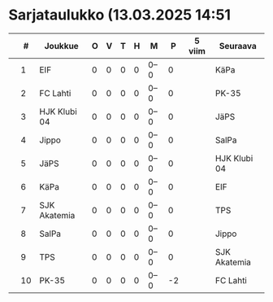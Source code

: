 # Sarjataulukko (13.03.2025 14:51

|  | # | Joukkue | O | V | T | H | M | P | 5 viim | Seuraava |
|---|---|---|---|---|---|---|---|---|---|---|
|  | 1 | EIF | 0 | 0 | 0 | 0 | 0–0 | 0 |  | KäPa |
|  | 2 | FC Lahti | 0 | 0 | 0 | 0 | 0–0 | 0 |  | PK-35 |
|  | 3 | HJK Klubi 04 | 0 | 0 | 0 | 0 | 0–0 | 0 |  | JäPS |
|  | 4 | Jippo | 0 | 0 | 0 | 0 | 0–0 | 0 |  | SalPa |
|  | 5 | JäPS | 0 | 0 | 0 | 0 | 0–0 | 0 |  | HJK Klubi 04 |
|  | 6 | KäPa | 0 | 0 | 0 | 0 | 0–0 | 0 |  | EIF |
|  | 7 | SJK Akatemia | 0 | 0 | 0 | 0 | 0–0 | 0 |  | TPS |
|  | 8 | SalPa | 0 | 0 | 0 | 0 | 0–0 | 0 |  | Jippo |
|  | 9 | TPS | 0 | 0 | 0 | 0 | 0–0 | 0 |  | SJK Akatemia |
|  | 10 | PK-35 | 0 | 0 | 0 | 0 | 0–0 | -2 |  | FC Lahti |
